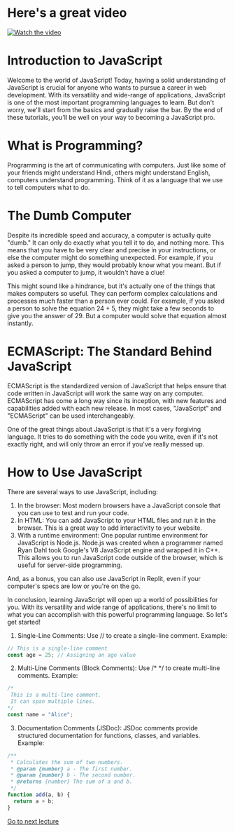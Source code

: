 # Here's a great video

[![Watch the video](https://img.youtube.com/vi/ER9SspLe4Hg/0.jpg)](https://www.youtube.com/embed/ER9SspLe4Hg)

# Introduction to JavaScript

Welcome to the world of JavaScript! Today, having a solid understanding of JavaScript is crucial for anyone who wants to pursue a career in web development. With its versatility and wide-range of applications, JavaScript is one of the most important programming languages to learn. But don't worry, we'll start from the basics and gradually raise the bar. By the end of these tutorials, you'll be well on your way to becoming a JavaScript pro.

# What is Programming?

Programming is the art of communicating with computers. Just like some of your friends might understand Hindi, others might understand English, computers understand programming. Think of it as a language that we use to tell computers what to do.

# The Dumb Computer

Despite its incredible speed and accuracy, a computer is actually quite "dumb." It can only do exactly what you tell it to do, and nothing more. This means that you have to be very clear and precise in your instructions, or else the computer might do something unexpected. For example, if you asked a person to jump, they would probably know what you meant. But if you asked a computer to jump, it wouldn't have a clue!

This might sound like a hindrance, but it's actually one of the things that makes computers so useful. They can perform complex calculations and processes much faster than a person ever could. For example, if you asked a person to solve the equation 24 + 5, they might take a few seconds to give you the answer of 29. But a computer would solve that equation almost instantly.

# ECMAScript: The Standard Behind JavaScript

ECMAScript is the standardized version of JavaScript that helps ensure that code written in JavaScript will work the same way on any computer. ECMAScript has come a long way since its inception, with new features and capabilities added with each new release. In most cases, "JavaScript" and "ECMAScript" can be used interchangeably.

One of the great things about JavaScript is that it's a very forgiving language. It tries to do something with the code you write, even if it's not exactly right, and will only throw an error if you've really messed up.

# How to Use JavaScript

There are several ways to use JavaScript, including:

1. In the browser: Most modern browsers have a JavaScript console that you can use to test and run your code.
2. In HTML: You can add JavaScript to your HTML files and run it in the browser. This is a great way to add interactivity to your website.
3. With a runtime environment: One popular runtime environment for JavaScript is Node.js. Node.js was created when a programmer named Ryan Dahl took Google's V8 JavaScript engine and wrapped it in C++. This allows you to run JavaScript code outside of the browser, which is useful for server-side programming.

And, as a bonus, you can also use JavaScript in Replit, even if your computer's specs are low or you're on the go.

In conclusion, learning JavaScript will open up a world of possibilities for you. With its versatility and wide range of applications, there's no limit to what you can accomplish with this powerful programming language. So let's get started!

1. Single-Line Comments:
Use // to create a single-line comment.
Example:

```JavaScript
// This is a single-line comment
const age = 25; // Assigning an age value
```

2. Multi-Line Comments (Block Comments):
Use /* */ to create multi-line comments.
Example:

```JavaScript
/*
 This is a multi-line comment.
 It can span multiple lines.
*/
const name = "Alice";
```

3. Documentation Comments (JSDoc):
JSDoc comments provide structured documentation for functions, classes, and variables.
Example:

```JavaScript
/**
 * Calculates the sum of two numbers.
 * @param {number} a - The first number.
 * @param {number} b - The second number.
 * @returns {number} The sum of a and b.
 */
function add(a, b) {
  return a + b;
}
```

[Go to next lecture](https://replit.com/@ramrohit9701/02Variables)
